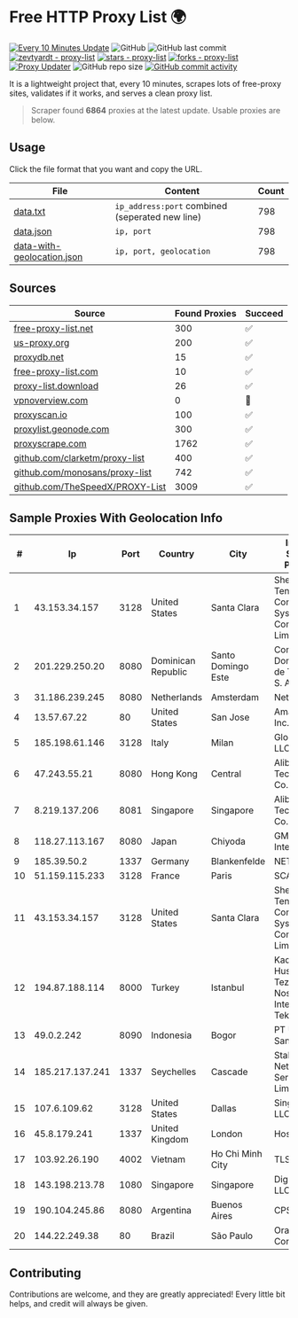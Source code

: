 
# Free HTTP Proxy List 🌍

[![Every 10 Minutes Update](https://github.com/mertguvencli/http-proxy-list/actions/workflows/main.yml/badge.svg?branch=main)](https://github.com/mertguvencli/http-proxy-list/actions/workflows/main.yml)
![GitHub](https://img.shields.io/github/license/mertguvencli/http-proxy-list)
![GitHub last commit](https://img.shields.io/github/last-commit/mertguvencli/http-proxy-list)
[![zevtyardt - proxy-list](https://img.shields.io/static/v1?label=zevtyardt&message=proxy-list&color=blue&logo=github)](https://github.com/zevtyardt/proxy-list "Go to GitHub repo")
[![stars - proxy-list](https://img.shields.io/github/stars/zevtyardt/proxy-list?style=social)](https://github.com/zevtyardt/proxy-list)
[![forks - proxy-list](https://img.shields.io/github/forks/zevtyardt/proxy-list?style=social)](https://github.com/zevtyardt/proxy-list)
[![Proxy Updater](https://github.com/zevtyardt/proxy-list/workflows/Proxy%20Updater/badge.svg)](https://github.com/zevtyardt/proxy-list/actions?query=workflow:"Proxy+Updater")
![GitHub repo size](https://img.shields.io/github/repo-size/zevtyardt/proxy-list)
[![GitHub commit activity](https://img.shields.io/github/commit-activity/m/zevtyardt/proxy-list?logo=commits)](https://github.com/zevtyardt/proxy-list/commits/main)

It is a lightweight project that, every 10 minutes, scrapes lots of free-proxy sites, validates if it works, and serves a clean proxy list.

> Scraper found **6864** proxies at the latest update. Usable proxies are below.

## Usage

Click the file format that you want and copy the URL.

|File|Content|Count|
|----|-------|-----|
|[data.txt](https://raw.githubusercontent.com/mertguvencli/http-proxy-list/main/proxy-list/data.txt)|`ip_address:port` combined (seperated new line)|798|
|[data.json](https://raw.githubusercontent.com/mertguvencli/http-proxy-list/main/proxy-list/data.json)|`ip, port`|798|
|[data-with-geolocation.json](https://raw.githubusercontent.com/mertguvencli/http-proxy-list/main/proxy-list/data-with-geolocation.json)|`ip, port, geolocation`|798|

## Sources

|Source|Found Proxies|Succeed|
|------|-------------|-------|
|[free-proxy-list.net](https://free-proxy-list.net)|300|✅|
|[us-proxy.org](https://www.us-proxy.org)|200|✅|
|[proxydb.net](http://proxydb.net)|15|✅|
|[free-proxy-list.com](https://free-proxy-list.com/?page=&port=&type%5B%5D=http&type%5B%5D=https&up_time=0&search=Search)|10|✅|
|[proxy-list.download](https://www.proxy-list.download/HTTP)|26|✅|
|[vpnoverview.com](https://vpnoverview.com/privacy/anonymous-browsing/free-proxy-servers)|0|🚫|
|[proxyscan.io](https://www.proxyscan.io)|100|✅|
|[proxylist.geonode.com](https://proxylist.geonode.com/api/proxy-list?limit=300&page=1&sort_by=lastChecked&sort_type=desc&protocols=http,https)|300|✅|
|[proxyscrape.com](https://api.proxyscrape.com/v2/?request=displayproxies&protocol=http&timeout=10000&country=all&ssl=all&anonymity=all)|1762|✅|
|[github.com/clarketm/proxy-list](https://raw.githubusercontent.com/clarketm/proxy-list/master/proxy-list-raw.txt)|400|✅|
|[github.com/monosans/proxy-list](https://raw.githubusercontent.com/monosans/proxy-list/main/proxies/http.txt)|742|✅|
|[github.com/TheSpeedX/PROXY-List](https://raw.githubusercontent.com/TheSpeedX/PROXY-List/master/http.txt)|3009|✅|


## Sample Proxies With Geolocation Info

|#|Ip|Port|Country|City|Internet Service Provider|
|-|--|----|-------|----|-------------------------|
|1|43.153.34.157|3128|United States|Santa Clara|Shenzhen Tencent Computer Systems Company Limited|
|2|201.229.250.20|8080|Dominican Republic|Santo Domingo Este|Compañía Dominicana de Teléfonos S. A.|
|3|31.186.239.245|8080|Netherlands|Amsterdam|NetSkope Inc|
|4|13.57.67.22|80|United States|San Jose|Amazon.com, Inc.|
|5|185.198.61.146|3128|Italy|Milan|Global Router LLC|
|6|47.243.55.21|8080|Hong Kong|Central|Alibaba (US) Technology Co., Ltd.|
|7|8.219.137.206|8081|Singapore|Singapore|Alibaba (US) Technology Co., Ltd.|
|8|118.27.113.167|8080|Japan|Chiyoda|GMO Internet, Inc.|
|9|185.39.50.2|1337|Germany|Blankenfelde|NETZNUTZ|
|10|51.159.115.233|3128|France|Paris|SCALEWAY|
|11|43.153.34.157|3128|United States|Santa Clara|Shenzhen Tencent Computer Systems Company Limited|
|12|194.87.188.114|8000|Turkey|Istanbul|Kadir Huseyin Tezcan Nosspeed Internet Teknolojileri|
|13|49.0.2.242|8090|Indonesia|Bogor|PT Usaha Adi Sanggoro|
|14|185.217.137.241|1337|Seychelles|Cascade|Stallion Network Services Limited|
|15|107.6.109.62|3128|United States|Dallas|SingleHop LLC|
|16|45.8.179.241|1337|United Kingdom|London|Hostland LLC|
|17|103.92.26.190|4002|Vietnam|Ho Chi Minh City|TLSOFT|
|18|143.198.213.78|1080|Singapore|Singapore|DigitalOcean, LLC|
|19|190.104.245.86|8080|Argentina|Buenos Aires|CPS|
|20|144.22.249.38|80|Brazil|São Paulo|Oracle Corporation|



## Contributing

Contributions are welcome, and they are greatly appreciated! Every
little bit helps, and credit will always be given.

